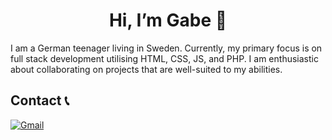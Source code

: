<h1 align=center> Hi, I’m Gabe 👋</h1>

I am a German teenager living in Sweden. Currently, my primary focus is on full stack development utilising HTML, CSS, JS, and PHP. 
I am enthusiastic about collaborating on projects that are well-suited to my abilities.

## Contact 📞
<a href="mailto:gabscholler@gmail.com?subject=Mail from Our Github">![Gmail](https://img.shields.io/badge/Gmail-D14836?style=for-the-badge&logo=gmail&logoColor=white)</a> 
